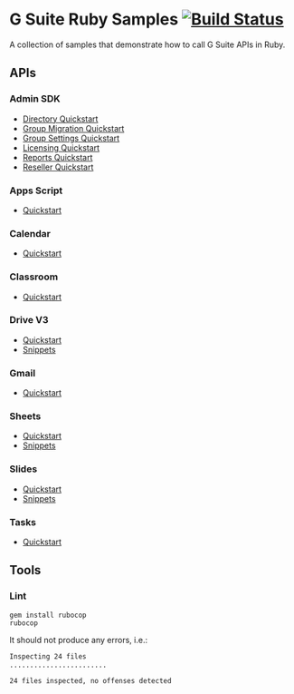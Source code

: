 # G Suite Ruby Samples [![Build Status](https://travis-ci.org/gsuitedevs/ruby-samples.svg?branch=master)](https://travis-ci.org/gsuitedevs/ruby-samples)

A collection of samples that demonstrate how to call G Suite APIs in Ruby.

## APIs

### Admin SDK

- [Directory Quickstart](https://developers.google.com/admin-sdk/directory/v1/quickstart/ruby)
- [Group Migration Quickstart](https://developers.google.com/admin-sdk/groups-migration/v1/quickstart/ruby)
- [Group Settings Quickstart](https://developers.google.com/admin-sdk/groups-settings/quickstart/ruby)
- [Licensing Quickstart](https://developers.google.com/admin-sdk/licensing/v1/quickstart/ruby)
- [Reports Quickstart](https://developers.google.com/admin-sdk/reports/v1/quickstart/ruby)
- [Reseller Quickstart](https://developers.google.com/admin-sdk/reseller/v1/quickstart/ruby)

### Apps Script

- [Quickstart](https://developers.google.com/apps-script/api/quickstart/ruby)

### Calendar

- [Quickstart](https://developers.google.com/google-apps/calendar/quickstart/ruby)

### Classroom

- [Quickstart](https://developers.google.com/classroom/quickstart/ruby)

### Drive V3

- [Quickstart](https://developers.google.com/drive/v3/web/quickstart/ruby)
- [Snippets](https://developers.google.com/drive/v3/web/about-sdk)

### Gmail

- [Quickstart](https://developers.google.com/gmail/api/quickstart/ruby)

### Sheets

- [Quickstart](https://developers.google.com/sheets/api/quickstart/ruby)
- [Snippets](https://developers.google.com/sheets/api/guides/concepts)

### Slides

- [Quickstart](https://developers.google.com/slides/quickstart/ruby)
- [Snippets](https://developers.google.com/slides/how-tos/overview)

### Tasks

- [Quickstart](https://developers.google.com/google-apps/tasks/quickstart/ruby)

## Tools

### Lint

```
gem install rubocop
rubocop
```

It should not produce any errors, i.e.:

```sh
Inspecting 24 files
........................

24 files inspected, no offenses detected
```

